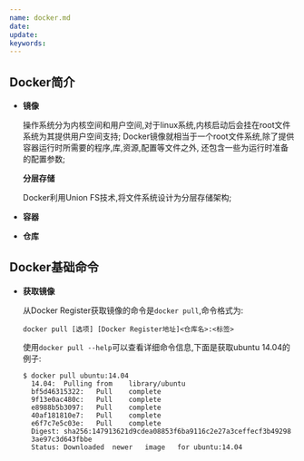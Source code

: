 ```yaml
---
name: docker.md
date:
update:
keywords:
---
```



Docker简介
----
* **镜像**
  
  操作系统分为内核空间和用户空间,对于linux系统,内核启动后会挂在root文件系统为其提供用户空间支持;
  Docker镜像就相当于一个root文件系统,除了提供容器运行时所需要的程序,库,资源,配置等文件之外,
  还包含一些为运行时准备的配置参数;
  
  **分层存储**
  
  Docker利用Union FS技术,将文件系统设计为分层存储架构;
  
* **容器**
* **仓库**

Docker基础命令
----
* **获取镜像**

  从Docker Register获取镜像的命令是`docker pull`,命令格式为:
  ```
  docker pull [选项] [Docker Register地址]<仓库名>:<标签>
  ```
  使用`docker pull --help`可以查看详细命令信息,下面是获取ubuntu 14.04的例子:
  ```
  $ docker pull ubuntu:14.04
    14.04:  Pulling from    library/ubuntu
    bf5d46315322:   Pull    complete
    9f13e0ac480c:   Pull    complete
    e8988b5b3097:   Pull    complete
    40af181810e7:   Pull    complete
    e6f7c7e5c03e:   Pull    complete
    Digest: sha256:147913621d9cdea08853f6ba9116c2e27a3ceffecf3b49298
    3ae97c3d643fbbe
    Status: Downloaded  newer   image   for ubuntu:14.04
  ```
